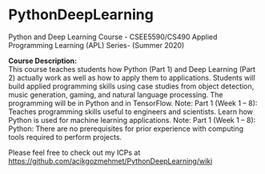 # PythonDeepLearning
Python and Deep Learning Course - CSEE5590/CS490 Applied Programming Learning (APL) Series- (Summer 2020)

**Course Description:**  
This course teaches students how Python (Part 1) and Deep Learning (Part 2) actually work as well as how to apply them to applications. Students will build applied programming skills using case studies from object detection, music generation, gaming, and natural language processing. The programming will be in Python and in TensorFlow.
Note: Part 1 (Week 1 – 8): Teaches programming skills useful to engineers and scientists. Learn how Python is used for machine learning applications.
Note: Part 1 (Week 1 – 8): Python: There are no prerequisites for prior experience with computing tools required to perform projects. 

Please feel free to check out my ICPs at https://github.com/acikgozmehmet/PythonDeepLearning/wiki
